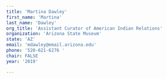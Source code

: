 ```yaml
---
title: 'Martina Dawley'
first_name: 'Martina'
last_name: 'Dawley'
org_title: 'Assistant Curator of American Indian Relations'
organization: 'Arizona State Museum'
state: 'AZ'
email: 'mdawley@email.arizona.edu'
phone: '520-621-6276 '
chair: FALSE
year: '2019'

---
```

